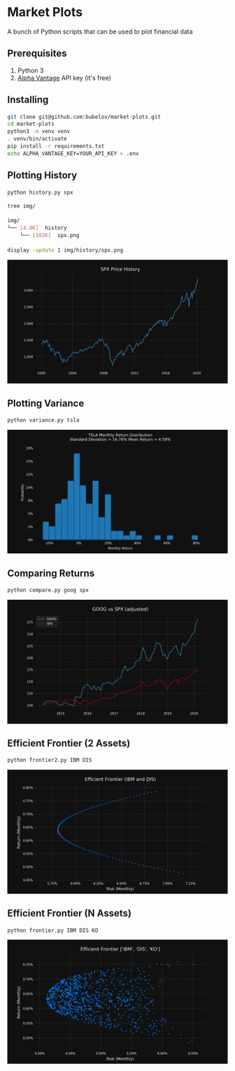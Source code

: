 # Market Plots

A bunch of Python scripts that can be used to plot financial data

## Prerequisites

1. Python 3
2. [Alpha Vantage](https://www.alphavantage.co/) API key (it's free)

## Installing

```bash
git clone git@github.com:bubelov/market-plots.git
cd market-plots
python3 -m venv venv
. venv/bin/activate
pip install -r requirements.txt
echo ALPHA_VANTAGE_KEY=YOUR_API_KEY > .env
```

## Plotting History

```bash
python history.py spx
```

```bash
tree img/

img/
└── [4.0K]  history
    └── [102K]  spx.png

display -update 1 img/history/spx.png
```

![History](/example-images/history.png)

## Plotting Variance

```bash
python variance.py tsla
```

![Variance](/example-images/variance.png)

## Comparing Returns

```bash
python compare.py goog spx
```

![Comparing Returns](/example-images/compare.png)

## Efficient Frontier (2 Assets)

```bash
python frontier2.py IBM DIS
```

![Efficient Frontier (IBM, DIS)](/example-images/frontier2.png)

## Efficient Frontier (N Assets)

```bash
python frontier.py IBM DIS KO
```
![Efficient Frontier (IBM, DIS, KO)](/example-images/frontier.png)
